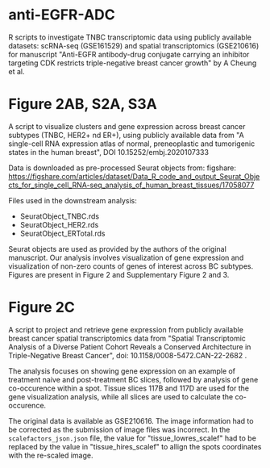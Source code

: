 # anti-EGFR-ADC
R scripts to investigate TNBC transcriptomic data using publicly available datasets: scRNA-seq (GSE161529) and spatial transcriptomics (GSE210616) for manuscript "Anti-EGFR antibody-drug conjugate carrying an inhibitor targeting CDK restricts triple-negative breast cancer growth" by A Cheung et al.

# Figure 2AB, S2A, S3A
A script to visualize clusters and gene expression across breast cancer subtypes (TNBC, HER2+ nd ER+), using publicly available data from "A single-cell RNA expression atlas of normal, preneoplastic and tumorigenic states in the human breast", DOI 10.15252/embj.2020107333 


Data is downloaded as pre-processed Seurat objects from:
figshare: https://figshare.com/articles/dataset/Data_R_code_and_output_Seurat_Objects_for_single_cell_RNA-seq_analysis_of_human_breast_tissues/17058077 

Files used in the downstream analysis:  
- SeuratObject_TNBC.rds
- SeuratObject_HER2.rds
- SeuratObject_ERTotal.rds

Seurat objects are used as provided by the authors of the original manuscript. Our analysis involves visualization of gene expression and visualization of non-zero counts of genes of interest across BC subtypes. Figures are present in Figure 2 and Supplementary Figure 2 and 3.

# Figure 2C 
A script to project and retrieve gene expression from publicly available breast cancer spatial transcriptomics data from "Spatial Transcriptomic Analysis of a Diverse Patient Cohort Reveals a Conserved Architecture in Triple-Negative Breast Cancer", doi: 10.1158/0008-5472.CAN-22-2682 .

The analysis focuses on showing gene expression on an example of treatment naive and post-treatment BC slices, followed by analysis of gene co-occurence within a spot. Tissue slices 117B and 117D are used for the gene visualization analysis, while all slices are used to calculate the co-occurence.

The original data is available as GSE210616. The image information had to be corrected as the submission of image files was incorrect. In the `scalefactors_json.json` file, the value for "tissue_lowres_scalef" had to be replaced by the value in "tissue_hires_scalef" to allign the spots coordinates with the re-scaled image.
